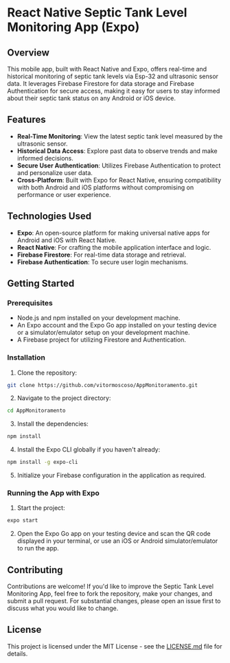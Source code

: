 # React Native Septic Tank Level Monitoring App (Expo)

## Overview
This mobile app, built with React Native and Expo, offers real-time and historical monitoring of septic tank levels via Esp-32 and ultrasonic sensor data. It leverages Firebase Firestore for data storage and Firebase Authentication for secure access, making it easy for users to stay informed about their septic tank status on any Android or iOS device.

## Features
- **Real-Time Monitoring**: View the latest septic tank level measured by the ultrasonic sensor.
- **Historical Data Access**: Explore past data to observe trends and make informed decisions.
- **Secure User Authentication**: Utilizes Firebase Authentication to protect and personalize user data.
- **Cross-Platform**: Built with Expo for React Native, ensuring compatibility with both Android and iOS platforms without compromising on performance or user experience.

## Technologies Used
- **Expo**: An open-source platform for making universal native apps for Android and iOS with React Native.
- **React Native**: For crafting the mobile application interface and logic.
- **Firebase Firestore**: For real-time data storage and retrieval.
- **Firebase Authentication**: To secure user login mechanisms.

## Getting Started

### Prerequisites
- Node.js and npm installed on your development machine.
- An Expo account and the Expo Go app installed on your testing device or a simulator/emulator setup on your development machine.
- A Firebase project for utilizing Firestore and Authentication.

### Installation
1. Clone the repository:
```bash
git clone https://github.com/vitormoscoso/AppMonitoramento.git
```
2. Navigate to the project directory:
```bash
cd AppMonitoramento
```
3. Install the dependencies:
```bash
npm install
```
4. Install the Expo CLI globally if you haven't already:
```bash
npm install -g expo-cli
```
5. Initialize your Firebase configuration in the application as required.

### Running the App with Expo
1. Start the project:
```bash
expo start
```
2. Open the Expo Go app on your testing device and scan the QR code displayed in your terminal, or use an iOS or Android simulator/emulator to run the app.

## Contributing
Contributions are welcome! If you'd like to improve the Septic Tank Level Monitoring App, feel free to fork the repository, make your changes, and submit a pull request. For substantial changes, please open an issue first to discuss what you would like to change.

## License
This project is licensed under the MIT License - see the [LICENSE.md](LICENSE) file for details.
